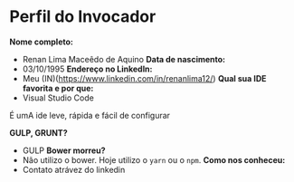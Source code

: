Perfil do Invocador
========================

**Nome completo:**   
 - Renan Lima Maceêdo de Aquino
**Data de nascimento:**  
 - 03/10/1995
**Endereço no LinkedIn:**   
 - Meu (IN)(https://www.linkedin.com/in/renanlima12/)
**Qual sua IDE favorita e por que:**   
 - Visual Studio Code
 <p>É umA ide leve, rápida e fácil de configurar</p>

**GULP, GRUNT?**
 - GULP 
**Bower morreu?** 
 - Não utilizo o bower. Hoje utilizo o `yarn` ou o `npm`.
**Como nos conheceu:**   
 - Contato atrávez do linkedin 